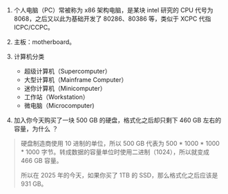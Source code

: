 1. 个人电脑（PC）常被称为 x86 架构电脑，是某块 intel 研究的 CPU 代号为 8068，之后又以此为基础开发了 80286、80386 等，类似于 XCPC 代指 ICPC/CCPC。
2. 主板：motherboard。
3. 计算机分类
   - 超级计算机（Supercomputer）
   - 大型计算机（Mainframe Computer）
   - 迷你计算机（Minicomputer）
   - 工作站（Workstation）
   - 微电脑（Microcomputer)

4. 加入你今天购买了一块 500 GB 的硬盘，格式化之后却只剩下 460 GB 左右的容量，为什么 ？

> 硬盘制造商使用 10 进制的单位，所以 500 GB 代表为 500 * 1000 * 1000 * 1000 字节。转成数据的容量单位时使用二进制（1024），所以就变成 466 GB 容量。
>
> 所以在 2025 年的今天，如果你买了 1TB 的 SSD，那么格式化之后应该是 931 GB。